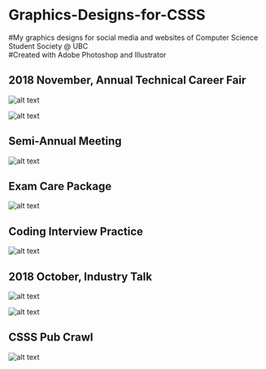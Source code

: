 # Graphics-Designs-for-CSSS
#My graphics designs for social media and websites of Computer Science Student Society @ UBC</br>
#Created with Adobe Photoshop and Illustrator

<h2>2018 November, Annual Technical Career Fair</h2>

![alt text](https://raw.githubusercontent.com/superzzp/Graphics-Designs-for-CSSS/master/Technical%20Career%20Fair%20Banner.jpg)

![alt text](https://raw.githubusercontent.com/superzzp/Graphics-Designs-for-CSSS/master/Annual%20Technical%20Career%20Fair%20Poster.jpg)

<h2>Semi-Annual Meeting</h2>

![alt text](https://raw.githubusercontent.com/superzzp/Graphics-Designs-for-CSSS/master/Semi-Annual%20Meeting-Banner.jpg)

<h2>Exam Care Package</h2>

![alt text](https://raw.githubusercontent.com/superzzp/Graphics-Designs-for-CSSS/master/Exam-Care-Package-Poster.jpg)

<h2>Coding Interview Practice</h2>

![alt text](https://raw.githubusercontent.com/superzzp/Graphics-Designs-for-CSSS/master/Coding%20Interview%20Practice%20Banner.jpg)

<h2>2018 October, Industry Talk</h2>

![alt text](https://raw.githubusercontent.com/superzzp/Graphics-Designs-for-CSSS/master/Industry%20Talk%20Poster.jpg)

![alt text](https://raw.githubusercontent.com/superzzp/Graphics-Designs-for-CSSS/master/Industry%20Talk.jpg)
 
<h2>CSSS Pub Crawl</h2>

![alt text](https://raw.githubusercontent.com/superzzp/Graphics-Designs-for-CSSS/master/CSSS%20Pub%20Crawl.jpg)
